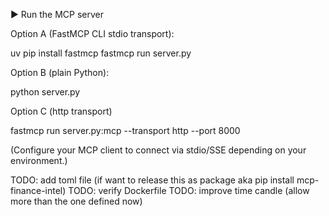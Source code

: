 ▶️ Run the MCP server

Option A (FastMCP CLI stdio transport):

uv pip install fastmcp
fastmcp run server.py


Option B (plain Python):

python server.py

Option C (http transport)

fastmcp run server.py:mcp --transport http --port 8000

(Configure your MCP client to connect via stdio/SSE depending on your environment.)

TODO: add toml file (if want to release this as package aka pip install mcp-finance-intel)
TODO: verify Dockerfile
TODO: improve time candle (allow more than the one defined now)